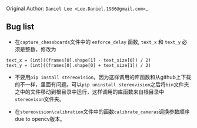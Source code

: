 Original Author: `Daniel Lee <Lee.Daniel.1986@gmail.com>`_

## Bug list

- 在`capture_chessboards`文件中的 `enforce_delay` 函数, `text_x` 和 `text_y` 必须是整数，修改为
```
text_x = (int)((frames[0].shape[1] - text_size[0]) / 2)
text_y = (int)((frames[0].shape[0] + text_size[1]) / 2)
```
- 不要用`pip install stereovision`，因为这样调用的库函数和从github上下载的不一样，里面有问题。可以`pip uninstall stereovision`之后将`bin`文件夹之中的文件移动到根目录中运行，这样调用的库函数来自根目录中`stereovison`文件夹。

- 在`stereovision\calibration`文件中的函数`calibrate_cameras`调换参数顺序due to opencv版本。